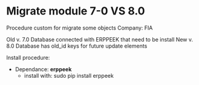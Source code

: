 Migrate module 7-0 VS 8.0
=========================

Procedure custom for migrate some objects
Company: FIA

Old v. 7.0 Database connected with ERPPEEK that need to be install
New v. 8.0 Database has old_id keys for future update elements

Install procedure:
- Dependance: **erppeek**
  * install with:
    sudo pip install erppeek
    
    

